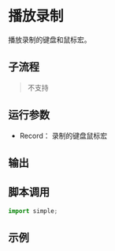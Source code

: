 # 播放录制 
播放录制的键盘和鼠标宏。


## 子流程
> 不支持


## 运行参数

* Record： 录制的键盘鼠标宏


## 输出

    


## 脚本调用

```python
import simple;

```

## 示例
